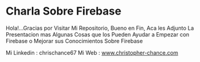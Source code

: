 # Charla Sobre Firebase
Hola!...Gracias por Visitar Mi Repositorio, Bueno en Fin, Aca les Adjunto La Presentacion mas Algunas Cosas que los Pueden Ayudar a Empezar con Firebase o Mejorar sus Conocimientos Sobre Firebase

Mi Linkedin : chrischance67
Mi Web : www.christopher-chance.com
